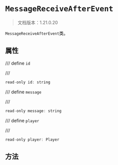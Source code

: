 # `MessageReceiveAfterEvent`

> 文档版本：1.21.0.20

`MessageReceiveAfterEvent`类。

## 属性

/// define
`id`


///

```js
read-only id: string
```


/// define
`message`


///

```js
read-only message: string
```


/// define
`player`


///

```js
read-only player: Player
```


## 方法
